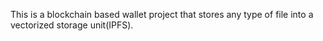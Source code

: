 This is a blockchain based wallet project that stores any type of file into a vectorized storage unit(IPFS).
